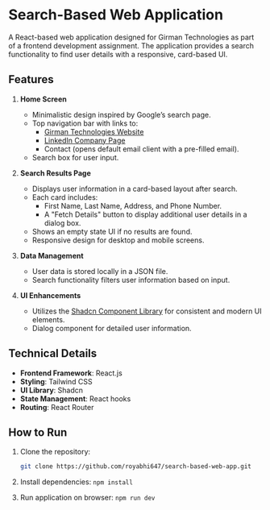 # Search-Based Web Application

A React-based web application designed for Girman Technologies as part of a frontend development assignment. The application provides a search functionality to find user details with a responsive, card-based UI.

## Features

1. **Home Screen**
   - Minimalistic design inspired by Google’s search page.
   - Top navigation bar with links to:
     - [Girman Technologies Website](http://girmantech.com/)
     - [LinkedIn Company Page](https://www.linkedin.com/)
     - Contact (opens default email client with a pre-filled email).
   - Search box for user input.

2. **Search Results Page**
   - Displays user information in a card-based layout after search.
   - Each card includes:
     - First Name, Last Name, Address, and Phone Number.
     - A "Fetch Details" button to display additional user details in a dialog box.
   - Shows an empty state UI if no results are found.
   - Responsive design for desktop and mobile screens.

3. **Data Management**
   - User data is stored locally in a JSON file.
   - Search functionality filters user information based on input.

4. **UI Enhancements**
   - Utilizes the [Shadcn Component Library](https://ui.shadcn.com/) for consistent and modern UI elements.
   - Dialog component for detailed user information.

## Technical Details

- **Frontend Framework**: React.js
- **Styling**: Tailwind CSS
- **UI Library**: Shadcn
- **State Management**: React hooks
- **Routing**: React Router

## How to Run

1. Clone the repository:
   ```bash
   git clone https://github.com/royabhi647/search-based-web-app.git

2. Install dependencies:
  <code>npm install</code>

3. Run application on browser:
  <code>npm run dev</code>